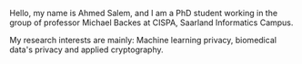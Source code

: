 Hello, my name is Ahmed Salem, and I am a PhD student working in the group of professor Michael Backes at CISPA, Saarland Informatics Campus.

My research interests are mainly: Machine learning privacy, biomedical data's privacy and applied cryptography. 
